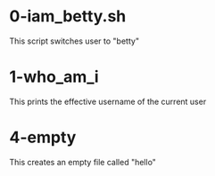 # 0-iam_betty.sh
This script switches user to "betty" 

# 1-who_am_i
This prints the effective username of the current user

# 4-empty
This creates an empty file called "hello"
